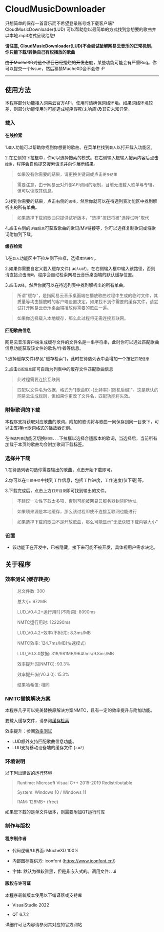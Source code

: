 # CloudMusicDownloader

只想简单的保存一首音乐而不希望登录账号或下载客户端? CloudMusicDownloader(LUD) 可以帮助您以最简单的方式找到您想要的歌曲并以本地.mp3格式呈现给您!

**请注意, CloudMusicDownloader(LUD)不会尝试破解网易云音乐的正常机制，你只能下载/转换自己有权播放的歌曲**

~~由于MucheXD对这个项目已经摆烂的开发态度~~，某些功能可能会有严重Bug。你可以提交一个Issue，然后猜猜MucheXD会不会修 :P

---

## 使用方法

本程序部分功能接入网易云官方API，使用时请确保网络环境。如果网络环境较差，则部分功能使用时可能造成程序假死(未响应)及其它未知异常。

### 载入

#### 在线检索

1.`载入`功能可以帮助你找到你想要的歌曲。在菜单栏找到`载入`以打开载入功能区。

2.在左侧的下拉框中，你可以选择搜索的模式。在右侧输入框输入搜索内容后点击`搜索`，程序会自动提交搜索请求并向你展示结果。

> 如果没有你需要的结果，请更换关键词或点击`更多结果`

> 需要注意，由于网易云对外部API调用的限制，目前无法载入歌单与专辑，但可以读取其信息。

3.找到你需要的结果，点击右侧的`选择`，然后你就可以在待选列表功能区中找到解析出的所有单曲。

> 如果选择下载的歌曲只提供试听版本，"选择"按钮将被"选择试听"取代

4.点击右侧的`详细信息`可获取歌曲的歌词/MV链接等，你可以选择复制歌词或将歌词附加到下载。

#### 缓存检索

1.在`载入`功能区中下拉左侧下拉框，选择`本地缓存`。

2.如果你需要自定义载入缓存文件(.uc/.uc!)，在右侧输入框中输入该路径，否则请直接点击`搜索`，程序会自动检索网易云音乐桌面端的默认缓存位置。

3.点击`选择`，然后你就可以在待选列表中找到解析出的所有单曲。

> 所谓"缓存"，是指网易云音乐桌面端在播放歌曲过程中生成的临时文件，其质量等均由播放时的客户端设置决定。如果找不到你需要的缓存文件，请尝试打开网易云音乐桌面端播放你需要的歌曲一遍。

> 如果你选择载入本地缓存，那么此过程将无需连接互联网。

#### 匹配歌曲信息

网易云音乐客户端生成缓存文件的文件名是一串字符串，此时你可以通过匹配歌曲信息功能获取该文件的歌名/作者等信息。

1.选择缓存文件(参见"缓存检索")，此时在待选列表中会增加一个按钮`匹配信息`

2.点击`匹配信息`即可自动为列表中的缓存文件匹配歌曲信息

> 此过程需要连接互联网

> 匹配以文件名为依据，格式为"[歌曲ID]-[比特率]-[随机后缀]"。这是默认的网易云生成规则，但如果你更改了文件名，匹配功能将失效。

### 附带歌词的下载

本程序支持获取对应歌曲的歌词，附加的歌词将与歌曲一同保存到同一目录下，可以由支持lrc歌词格式的播放器识别。

在`待选列表`功能区切换`附词...`下拉框以选择合适版本的歌词，当选择后，当前所有加载于本页的歌曲均会附加歌词下载标签。

### 选择并下载

1.在待选列表勾选你需要输出的歌曲，点击开始下载即可。

2.你可以在`当前任务`中找到工作信息，包括工作进度，工作速度(仅下载)等。

3.下载完成后，点击上方`打开目录`即可找到输出的文件。

> 不建议一次性下载太多项，否则可能被网易云服务器封禁IP地址。

> 如果项来源是本地缓存，那么该过程即使不连接互联网也能进行

> 如果选择下载的歌曲不是开放歌曲，那么可能显示"无法获取下载内容大小"

### 设置

- 该功能正在开发中，已被隐藏，接下来可能不被开发，具体视用户需求决定。

## 关于程序

### 效率测试 (缓存转换)

>总文件数: 300
>
>总大小: 972MB
>
>LUD_V0.4.2+运行用时(不附词): 8090ms
>
>NMTC运行用时: 122290ms
>
>LUD_V0.4.2+效率(不附词): 8.3ms/MB
>
>NMTC效率: 124.7ms/MB(快速模式)
>
>LUD_V0.3.0数据: 318/981MB/9640ms/9.8ms/MB
>
>效率提升(较NMTC): 93.3%
>
>效率提升(较V0.3.0): 15.3%
>
>结果哈希值: 相同

### NMTC替换解决方案

本程序几乎可以完美替换原解决方案NMTC，且有一定的效率提升与附加功能。

要载入缓存文件，请参阅[缓存检索](https://github.com/MucheXD/CloudMusicDownloader#缓存检索)

效率提升：参阅[效率测试](https://github.com/MucheXD/CloudMusicDownloader#效率测试)

+ LUD额外支持匹配歌曲信息功能。
+ LUD支持移动设备端的缓存文件 (.uc!)

### 环境说明

以下列出建议的运行环境

> Runtime: Microsoft Visual C++ 2015-2019 Redistributable
>
> System: Windows 10 / Windows 11
>
> RAM: 128MB+ (free)

如果您下载的是单文件版本，则需要附加QT运行时库

### 制作与版权

#### 程序制作者

+ 代码逻辑/UI界面: MucheXD 100%

+ 内部图标提供方: iconfont (https://www.iconfont.cn/)

+ 字体: 默认为微软雅黑，但是非嵌入式的。调用文件: .ui

#### 版权与许可证

本程序最新版本使用以下编译器或支持库

+ VisualStudio 2022

+ QT 6.7.2

详细许可证内容请参阅其对应的官方网站
